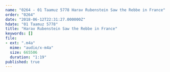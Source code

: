 ```yaml
---
name: "0264 - 01 Taamuz 5778 Harav Rubenstein Saw the Rebbe in France"
order: "0264"
date: "2018-06-12T22:31:27.000000Z"
hdate: "01 Taamuz 5778"
title: "Harav Rubenstein Saw the Rebbe in France"
keywords: []
file:
- ext: ".m4a"
  mime: "audio/x-m4a"
  size: 665506
  duration: "1:19"
published: true
---
```


